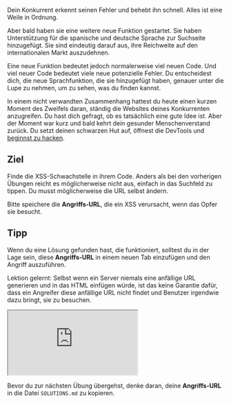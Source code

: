 Dein Konkurrent erkennt seinen Fehler und behebt ihn schnell. Alles ist eine Weile in Ordnung.

Aber bald haben sie eine weitere neue Funktion gestartet. Sie haben Unterstützung für die spanische und deutsche Sprache zur Suchseite hinzugefügt. Sie sind eindeutig darauf aus, ihre Reichweite auf den internationalen Markt auszudehnen.

Eine neue Funktion bedeutet jedoch normalerweise viel neuen Code. Und viel neuer Code bedeutet viele neue potenzielle Fehler. Du entscheidest dich, die neue Sprachfunktion, die sie hinzugefügt haben, genauer unter die Lupe zu nehmen, um zu sehen, was du finden kannst.

In einem nicht verwandten Zusammenhang hattest du heute einen kurzen Moment des Zweifels daran, ständig die Websites deines Konkurrenten anzugreifen. Du hast dich gefragt, ob es tatsächlich eine gute Idee ist. Aber der Moment war kurz und bald kehrt dein gesunder Menschenverstand zurück. Du setzt deinen schwarzen Hut auf, öffnest die DevTools und [beginnst zu hacken](https://www.youtube.com/watch?v=0PxTAn4g20U).

## Ziel

Finde die XSS-Schwachstelle in ihrem Code. Anders als bei den vorherigen Übungen reicht es möglicherweise nicht aus, einfach in das Suchfeld zu tippen. Du musst möglicherweise die URL selbst ändern.

Bitte speichere die **Angriffs-URL**, die ein XSS verursacht, wenn das Opfer sie besucht.

## Tipp

Wenn du eine Lösung gefunden hast, die funktioniert, solltest du in der Lage sein, diese **Angriffs-URL** in einem neuen Tab einzufügen und den Angriff auszuführen.

Lektion gelernt: Selbst wenn ein Server niemals eine anfällige URL generieren und in das HTML einfügen würde, ist das keine Garantie dafür, dass ein Angreifer diese anfällige URL nicht findet und Benutzer irgendwie dazu bringt, sie zu besuchen.

<iframe src='http://hackme.ifflaender-family.de:4140'></iframe>

Bevor du zur nächsten Übung übergehst, denke daran, deine **Angriffs-URL** in die Datei `SOLUTIONS.md` zu kopieren.
